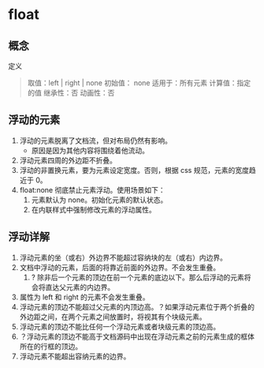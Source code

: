 # float

## 概念

定义

> 取值：left | right | none
> 初始值： none
> 适用于：所有元素
> 计算值：指定的值
> 继承性：否
> 动画性：否

## 浮动的元素

1. 浮动的元素脱离了文档流，但对布局仍然有影响。
   - 原因是因为其他内容将围绕着他流动。
2. 浮动元素四周的外边距不折叠。
3. 浮动的非置换元素，要为元素设定宽度。否则，根据 css 规范，元素的宽度趋近于 0。
4. float:none 彻底禁止元素浮动。使用场景如下：
   1. 元素默认为 none。初始化元素的默认状态。
   2. 在内联样式中强制修改元素的浮动属性。

## 浮动详解

1. 浮动元素的坐（或右）外边界不能超过容纳块的左（或右）内边界。
2. 文档中浮动的元素，后面的将靠近前面的外边界。不会发生重叠。
   1. ? 除非后一个元素的顶边在前一个元素的底边以下。那么后浮动的元素将会将直达父元素的内边界。
3. 属性为 left 和 right 的元素不会发生重叠。
4. 浮动元素的顶边不能超过父元素的内顶边高。？如果浮动元素位于两个折叠的外边距之间，在两个元素之间放置时，将视其有个块级元素。
5. 浮动元素的顶边不能比任何一个浮动元素或者块级元素的顶边高。
6. ？浮动元素的顶边不能高于文档源码中出现在浮动元素之前的元素生成的框体所在的行框的顶边。
7. 浮动元素不能超出容纳元素的边界。
